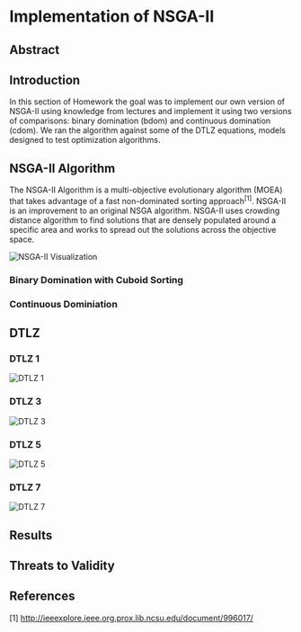 # Implementation of NSGA-II

## Abstract

## Introduction
In this section of Homework the goal was to implement our own version of NSGA-II using knowledge from lectures and implement it
using two versions of comparisons: binary domination (bdom) and continuous domination (cdom). We ran the algorithm against some
of the DTLZ equations, models designed to test optimization algorithms.

## NSGA-II Algorithm
The NSGA-II Algorithm is a multi-objective evolutionary algorithm (MOEA) that takes advantage of a fast non-dominated sorting approach<sup>[1]</sup>.
NSGA-II is an improvement to an original NSGA algorithm. NSGA-II uses crowding distance algorithm to find solutions that are densely 
populated around a specific area and works to spread out the solutions across the objective space. 

![NSGA-II Visualization](http://i.imgur.com/VkbVbTi.gif)
### Binary Domination with Cuboid Sorting

### Continuous Dominiation

## DTLZ

### DTLZ 1

![DTLZ 1](http://i.imgur.com/ZFzvySo.png)

### DTLZ 3

![DTLZ 3](http://i.imgur.com/p3i6aut.png)

### DTLZ 5

![DTLZ 5](http://i.imgur.com/4vflqVj.png)

### DTLZ 7

![DTLZ 7](http://i.imgur.com/1kYWjEh.png)

## Results

## Threats to Validity

## References
[1] http://ieeexplore.ieee.org.prox.lib.ncsu.edu/document/996017/
